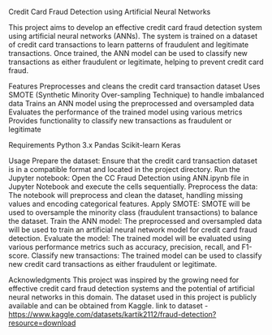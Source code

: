 Credit Card Fraud Detection using Artificial Neural Networks

This project aims to develop an effective credit card fraud detection system using artificial neural networks (ANNs). The system is trained on a dataset of credit card transactions to learn patterns of fraudulent and legitimate transactions. Once trained, the ANN model can be used to classify new transactions as either fraudulent or legitimate, helping to prevent credit card fraud.

Features
Preprocesses and cleans the credit card transaction dataset
Uses SMOTE (Synthetic Minority Over-sampling Technique) to handle imbalanced data
Trains an ANN model using the preprocessed and oversampled data
Evaluates the performance of the trained model using various metrics
Provides functionality to classify new transactions as fraudulent or legitimate

Requirements
Python 3.x
Pandas
Scikit-learn
Keras

Usage
Prepare the dataset: Ensure that the credit card transaction dataset is in a compatible format and located in the project directory.
Run the Jupyter notebook: Open the CC Fraud Detection using ANN.ipynb file in Jupyter Notebook and execute the cells sequentially.
Preprocess the data: The notebook will preprocess and clean the dataset, handling missing values and encoding categorical features.
Apply SMOTE: SMOTE will be used to oversample the minority class (fraudulent transactions) to balance the dataset.
Train the ANN model: The preprocessed and oversampled data will be used to train an artificial neural network model for credit card fraud detection.
Evaluate the model: The trained model will be evaluated using various performance metrics such as accuracy, precision, recall, and F1-score.
Classify new transactions: The trained model can be used to classify new credit card transactions as either fraudulent or legitimate.

Acknowledgments
This project was inspired by the growing need for effective credit card fraud detection systems and the potential of artificial neural networks in this domain. The dataset used in this project is publicly available and can be obtained from Kaggle.
link to dataset - https://www.kaggle.com/datasets/kartik2112/fraud-detection?resource=download
